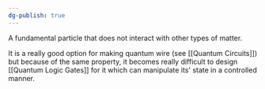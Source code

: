 ```yaml
---
dg-publish: true
---
```

A fundamental particle that does not interact with other types of matter. 

It is a really good option for making quantum wire (see [[Quantum Circuits]]) but because of the same property, it becomes really difficult to design [[Quantum Logic Gates]] for it which can manipulate its' state in a controlled manner.